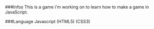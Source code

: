 ###Infos
This is a game i'm working on to learn how to make a game in JavaScript.

###Language
Javascript
(HTML5)
(CSS3)
